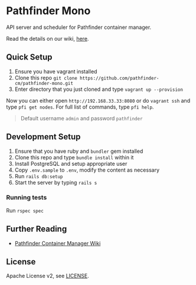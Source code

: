 # Pathfinder Mono

API server and scheduler for Pathfinder container manager.

Read the details on our wiki, [here][pathfinder-cm-wiki].

## Quick Setup

1. Ensure you have vagrant installed
2. Clone this repo `git clone https://github.com/pathfinder-cm/pathfinder-mono.git`
2. Enter directory that you just cloned and type `vagrant up --provision`

Now you can either open `http://192.168.33.33:8080` or do `vagrant ssh` and type `pfi get nodes`. For full list of commands, type `pfi help`.

> Default username `admin` and password `pathfinder`

## Development Setup

1. Ensure that you have ruby and `bundler` gem installed 
2. Clone this repo and type `bundle install` within it
3. Install PostgreSQL and setup appropriate user
4. Copy `.env.sample` to `.env`, modify the content as necessary
5. Run `rails db:setup`
6. Start the server by typing `rails s`

### Running tests

Run `rspec spec`

## Further Reading

- [Pathfinder Container Manager Wiki][pathfinder-cm-wiki]

[pathfinder-cm-wiki]: https://github.com/pathfinder-cm/wiki

## License

Apache License v2, see [LICENSE](LICENSE).
